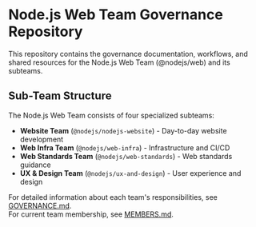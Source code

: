 # Node.js Web Team Governance Repository

This repository contains the governance documentation, workflows, and shared resources for the Node.js Web Team (@nodejs/web) and its subteams.

## Sub-Team Structure

The Node.js Web Team consists of four specialized subteams:

- **Website Team** (`@nodejs/nodejs-website`) - Day-to-day website development
- **Web Infra Team** (`@nodejs/web-infra`) - Infrastructure and CI/CD
- **Web Standards Team** (`@nodejs/web-standards`) - Web standards guidance
- **UX & Design Team** (`@nodejs/ux-and-design`) - User experience and design

For detailed information about each team's responsibilities, see [GOVERNANCE.md](GOVERNANCE.md).  
For current team membership, see [MEMBERS.md](MEMBERS.md).
